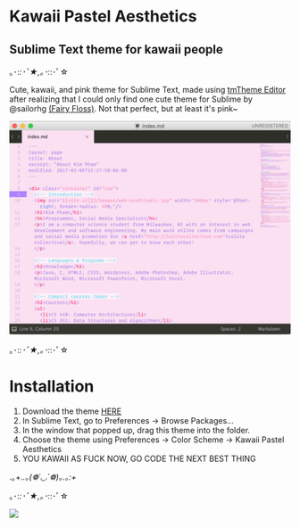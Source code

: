 # Kawaii Pastel Aesthetics
## Sublime Text theme for kawaii people

｡･:*:･ﾟ★,｡･:*:･ﾟ☆

Cute, kawaii, and pink theme for Sublime Text, made using [tmTheme Editor](tmtheme-editor.herokuapp.com) after realizing that I could only find one cute theme for Sublime by @sailorhg [(Fairy Floss)](http://sailorhg.github.io/fairyfloss/). Not that perfect, but at least it's pink~

<img src="kawaiipastelaesthetics-applied.png" />

｡･:*:･ﾟ★,｡･:*:･ﾟ☆

# Installation
1. Download the theme [HERE]()
2. In Sublime Text, go to Preferences -> Browse Packages...
3. In the window that popped up, drag this theme into the folder.
4. Choose the theme using Preferences -> Color Scheme -> Kawaii Pastel Aesthetics
5. YOU KAWAII AS FUCK NOW, GO CODE THE NEXT BEST THING

.｡+.*.｡(❁´◡`❁)｡.｡:+*

｡･:*:･ﾟ★,｡･:*:･ﾟ☆

<img src="https://s-media-cache-ak0.pinimg.com/originals/30/76/41/307641ad0e582aaeb67192db67f3b118.gif" />
